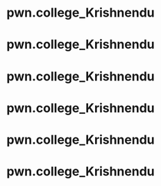 # pwn.college_Krishnendu
# pwn.college_Krishnendu
# pwn.college_Krishnendu
# pwn.college_Krishnendu
# pwn.college_Krishnendu
# pwn.college_Krishnendu
